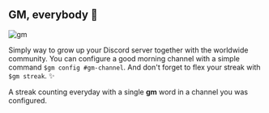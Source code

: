 ## GM, everybody 👋

![gm](https://user-images.githubusercontent.com/30283022/166451588-478d8e68-1a5c-4460-b5f6-9f81f4d030ba.png)

Simply way to grow up your Discord server together with the worldwide 
community. You can configure a good morning channel with a simple command 
`$gm config #gm-channel`. And don't forget to flex your streak with 
`$gm streak`. ✨

A streak counting everyday with a single **gm** word in a channel you was 
configured.
